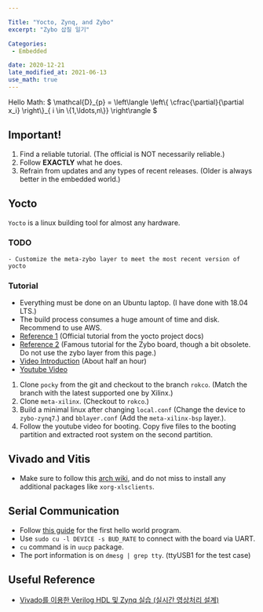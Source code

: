 ```yaml
---

Title: "Yocto, Zynq, and Zybo"
excerpt: "Zybo 삽질 일기"

Categories:
 - Embedded

date: 2020-12-21
late_modified_at: 2021-06-13
use_math: true
---
```


Hello Math: $ \mathcal{D}\_{p} = \left\langle \left\\{ \cfrac{\partial}{\partial x_i} \right\\}\_{ i \in \\{1,\ldots,n\\}} \right\rangle $

## Important! 

1. Find a reliable tutorial. (The official is NOT necessarily reliable.)
1. Follow **EXACTLY** what he does.
1. Refrain from updates and any types of recent releases.
(Older is always better in the embedded world.)

## Yocto

`Yocto` is a linux building tool for almost any hardware.

### TODO
~~~
- Customize the meta-zybo layer to meet the most recent version of yocto
~~~

### Tutorial

- Everything must be done on an Ubuntu laptop. (I have done with 18.04 LTS.)
- The build process consumes a huge amount of time and disk. Recommend to use AWS.
- [Reference 1](https://docs.yoctoproject.org/3.2.1/brief-yoctoprojectqs/brief-yoctoprojectqs.html)
(Official tutorial from the yocto project docs)
- [Reference 2](https://emcongiu.wordpress.com/?_ga=2.172961699.1066187344.1608558104-597882170.1608469260)
(Famous tutorial for the Zybo board, though a bit obsolete. Do not use the zybo
layer from this page.)
- [Video Introduction](https://vimeo.com/36450321) (About half an hour)
- [Youtube Video](https://www.youtube.com/watch?v=FMCfn0zwhaQ)

1. Clone `pocky` from the git and checkout to the branch `rokco`. (Match the
   branch with the latest supported one by Xilinx.)
1. Clone `meta-xilinx`. (Checkout to `rokco`.)
1. Build a minimal linux after changing `local.conf` (Change the device to
   `zybo-zynq7`.) and `bblayer.conf` (Add the `meta-xilinx-bsp` layer.). 
1. Follow the youtube video for booting. Copy five files to the booting partition
   and extracted root system on the second partition.

## Vivado and Vitis

- Make sure to follow this [arch wiki](https://wiki.archlinux.org/index.php/Xilinx_Vivado), and do not miss to install any additional packages like `xorg-xlsclients`.

## Serial Communication

- Follow [this
  guide](https://reference.digilentinc.com/vivado/getting-started-with-ipi/v2019.2)
  for the first hello world program.
- Use `sudo cu -l DEVICE -s BUD_RATE` to connect with the board via UART.
- `cu` command is in `uucp` package.
- The port information is on `dmesg | grep tty`. (ttyUSB1 for the test case)

## Useful Reference

- [Vivado를 이용한 Verilog HDL 및 Zynq 실습 (실시간 영상처리
  설계)](https://wikidocs.net/book/1185)
